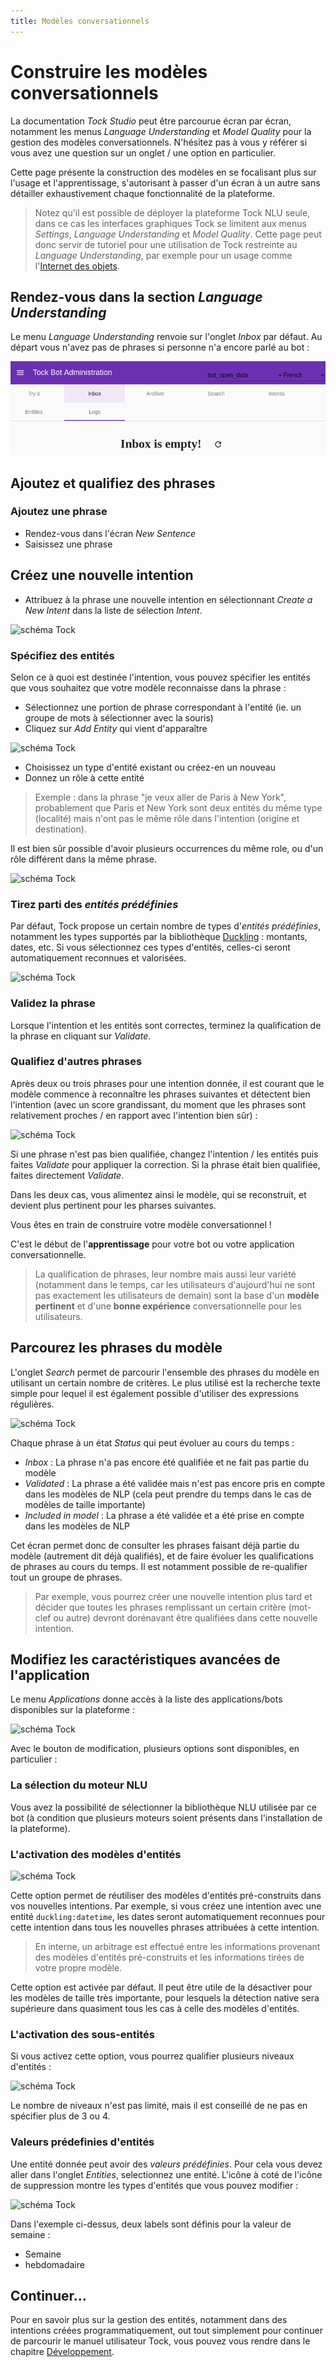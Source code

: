 ```yaml
---
title: Modèles conversationnels
---
```


# Construire les modèles conversationnels

La documentation _Tock Studio_ peut être parcourue écran par écran, notamment les menus _Language Understanding_
et _Model Quality_ pour la gestion des modèles conversationnels. N'hésitez pas à vous y référer si vous 
avez une question sur un onglet / une option en particulier.

Cette page présente la construction des modèles en se focalisant plus sur l'usage et l'apprentissage, 
s'autorisant à passer d'un écran à un autre sans détailler exhaustivement chaque fonctionnalité de la plateforme.

> Notez qu'il est possible de déployer la plateforme Tock NLU seule, dans ce cas les interfaces graphiques Tock 
>se limitent aux menus _Settings_, _Language Understanding_ et _Model Quality_. Cette page peut donc servir de tutoriel pour une utilisation 
>de Tock restreinte au _Language Understanding_, par exemple pour un usage comme l'[Internet des objets](https://fr.wikipedia.org/wiki/Internet_des_objets).

## Rendez-vous dans la section *Language Understanding*

Le menu _Language Understanding_ renvoie sur l'onglet _Inbox_ par défaut. Au départ vous n'avez pas de phrases si personne n'a encore parlé au bot :

![schéma Tock](../../../img/inbox.png "Aucune phrase à qualifier")

## Ajoutez et qualifiez des phrases

### Ajoutez une phrase

* Rendez-vous dans l'écran _New Sentence_
* Saisissez une phrase

## Créez une nouvelle intention

* Attribuez à la phrase une nouvelle intention en sélectionnant _Create a New Intent_ dans la liste de sélection _Intent_.

![schéma Tock](../../img/try-it-1.png "Création d'une nouvelle intention")
 
### Spécifiez des entités
 
Selon ce à quoi est destinée l'intention, vous pouvez spécifier les entités que vous souhaitez que votre modèle reconnaisse
dans la phrase :

* Sélectionnez une portion de phrase correspondant à l'entité (ie. un groupe de mots à sélectionner avec la souris)
* Cliquez sur _Add Entity_ qui vient d'apparaître

![schéma Tock](../../img/try-it-2.png "Sélection d'une entité")
 
* Choisissez un type d'entité existant ou créez-en un nouveau
* Donnez un rôle à cette entité

> Exemple : dans la phrase "je veux aller de Paris à New York", probablement que Paris et New York sont deux entités 
>du même type (localité) mais n'ont pas le même rôle dans l'intention (origine et destination).

Il est bien sûr possible d'avoir plusieurs occurrences du même role, ou d'un rôle différent dans la même phrase.

![schéma Tock](../../img/try-it-4.png "Sélection de plusieurs entités")

### Tirez parti des *entités prédéfinies*

Par défaut, Tock propose un certain nombre de types d'_entités prédéfinies_, notamment les types supportés par la bibliothèque
[Duckling](https://github.com/facebook/duckling) : montants, dates, etc. Si vous sélectionnez ces types d'entités, 
celles-ci seront automatiquement reconnues et valorisées.
 
![schéma Tock](../../img/try-it-3.png "Ajout d'une entité - étape 1")

### Validez la phrase

Lorsque l'intention et les entités sont correctes, terminez la qualification de la phrase en cliquant sur _Validate_. 

### Qualifiez d'autres phrases

Après deux ou trois phrases pour une intention donnée, il est courant que le modèle commence à reconnaître 
les phrases suivantes et détectent bien l'intention (avec un score grandissant, du moment que les 
phrases sont relativement proches / en rapport avec l'intention bien sûr) :

![schéma Tock](../../img/try-it-5.png "Détection d'une phrase")

Si une phrase n'est pas bien qualifiée, changez l'intention / les entités puis faites _Validate_ pour appliquer 
la correction. Si la phrase était bien qualifiée, faites directement _Validate_.

Dans les deux cas, vous alimentez ainsi le modèle, qui se reconstruit, et devient plus pertinent pour les 
pharses suivantes.

Vous êtes en train de construire votre modèle conversationnel !

C'est le début de l'**apprentissage** pour votre bot ou votre application conversationnelle.

> La qualification de phrases, leur nombre mais aussi leur variété (notamment dans le temps, car les utilisateurs d'aujourd'hui ne sont 
pas exactement les utilisateurs de demain) sont la base d'un **modèle pertinent** et d'une **bonne expérience** conversationnelle 
pour les utilisateurs. 

## Parcourez les phrases du modèle

L'onglet _Search_ permet de parcourir l'ensemble des phrases du modèle en utilisant un certain nombre de critères.
Le plus utilisé est la recherche texte simple pour lequel il est également possible d'utiliser des expressions régulières.

![schéma Tock](../../img/search.png "Recherche d'une phrase")

Chaque phrase à un état _Status_ qui peut évoluer au cours du temps :

* _Inbox_ : La phrase n'a pas encore été qualifiée et ne fait pas partie du modèle
* _Validated_ : La phrase a été validée mais n'est pas encore pris en compte dans les modèles de NLP (cela peut prendre du temps dans le cas de modèles de taille importante)
* _Included in model_ : La phrase a été validée et a été prise en compte dans les modèles de NLP

Cet écran permet donc de consulter les phrases faisant déjà partie du modèle (autrement dit déjà qualifiés),
 et de faire évoluer les qualifications de phrases au cours du temps. Il est notamment possible 
 de re-qualifier tout un groupe de phrases.

> Par exemple, vous pourrez créer une nouvelle intention plus tard et décider que toutes les phrases remplissant 
>un certain critère (mot-clef ou autre) devront dorénavant être qualifiées dans cette nouvelle intention.

## Modifiez les caractéristiques avancées de l'application

Le menu _Applications_ donne accès à la liste des applications/bots disponibles sur la plateforme :

![schéma Tock](../../img/applications.png "Liste des applications")

Avec le bouton de modification, plusieurs options sont disponibles, en particulier :

### La sélection du moteur NLU

Vous avez la possibilité de sélectionner la bibliothèque NLU utilisée par ce bot 
(à condition que plusieurs moteurs soient présents dans l'installation de la plateforme).

### L'activation des modèles d'entités

![schéma Tock](../../img/application.png "Configuration de l'application")

Cette option permet de réutiliser des modèles d'entités pré-construits dans vos nouvelles intentions. 
Par exemple, si vous créez une intention avec une entité `duckling:datetime`, 
les dates seront automatiquement reconnues pour cette intention dans tous les nouvelles phrases attribuées à cette 
intention.

> En interne, un arbitrage est effectué entre les informations provenant des modèles d'entités pré-construits et les 
>informations tirées de votre propre modèle.

Cette option est activée par défaut. Il peut être utile de la désactiver pour les modèles de taille très importante, 
pour lesquels la détection native sera supérieure dans quasiment tous les cas à celle des modèles d'entités. 

### L'activation des sous-entités

Si vous activez cette option, vous pourrez qualifier plusieurs niveaux d'entités :

![schéma Tock](../../img/subentities.png "Support des sous-entités")

Le nombre de niveaux n'est pas limité, mais il est conseillé de ne pas en spécifier plus de 3 ou 4.

### Valeurs prédefinies d'entités

Une entité donnée peut avoir des _valeurs prédéfinies_. Pour cela vous devez aller dans l'onglet _Entities_, 
selectionnez une entité. L'icône à coté de l'icône de suppression montre les types d'entités que vous pouvez modifier :

![schéma Tock](../../img/predefined-values.png "Support des sous-entités")

Dans l'exemple ci-dessus, deux labels sont définis pour la valeur de semaine :
 
 * Semaine
 * hebdomadaire

## Continuer...

Pour en savoir plus sur la gestion des entités, notamment dans des intentions créées programmatiquement, 
out tout simplement pour continuer de parcourir le manuel utilisateur Tock, 
vous pouvez vous rendre dans le chapitre [Développement](../../dev/modes.md).
